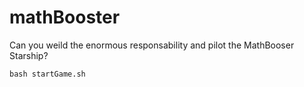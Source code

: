 mathBooster
===========

Can you weild the enormous responsability and pilot the MathBooser Starship?

    bash startGame.sh
